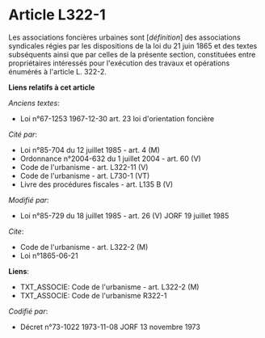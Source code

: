 # Article L322-1

Les associations foncières urbaines sont [*définition*] des associations syndicales régies par les dispositions de la loi du
21 juin 1865 et des textes subséquents ainsi que par celles de la présente section, constituées entre propriétaires
intéressés pour l'exécution des travaux et opérations énumérés à l'article L. 322-2.

**Liens relatifs à cet article**

_Anciens textes_:

  - Loi n°67-1253 1967-12-30 art. 23 loi d'orientation foncière

_Cité par_:

  - Loi n°85-704 du 12 juillet 1985 - art. 4 (M)
  - Ordonnance n°2004-632 du 1 juillet 2004 - art. 60 (V)
  - Code de l'urbanisme - art. L322-11 (V)
  - Code de l'urbanisme - art. L730-1 (VT)
  - Livre des procédures fiscales - art. L135 B (V)

_Modifié par_:

  - Loi n°85-729 du 18 juillet 1985 - art. 26 (V) JORF 19 juillet 1985

_Cite_:

  - Code de l'urbanisme - art. L322-2 (M)
  - Loi n°1865-06-21

**Liens**:

  - TXT_ASSOCIE: Code de l'urbanisme - art. L322-2 (M)
  - TXT_ASSOCIE: Code de l'urbanisme R322-1

_Codifié par_:

  - Décret n°73-1022 1973-11-08 JORF 13 novembre 1973
